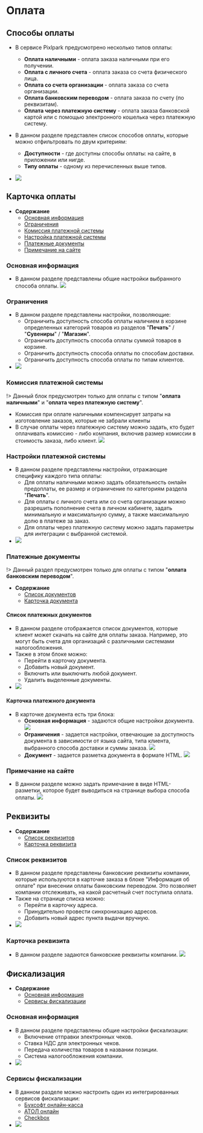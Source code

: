 # Оплата
## Способы оплаты
* В сервисе Pixlpark предусмотрено несколько типов оплаты:
    + __Оплата наличными__ - оплата заказа наличными при его получении.
    + __Оплата с личного счета__ - оплата заказа со счета физического лица.
    + __Оплата со счета организации__ - оплата заказа со счета организации.
    + __Оплата банковским переводом__ - оплата заказа по счету (по реквизитам).
    + __Оплата через платежную систему__ - оплата заказа банковской картой или с помощью электронного кошелька через платежную систему.

* В данном разделе представлен список способов оплаты, которые можно отфильтровать по двум критериям:
    + __Доступности__ - где доступны способы оплаты: на сайте, в приложении или нигде.
    + __Типу оплаты__ - одному из перечисленных выше типов.
* ![](../_media/site/payments.png)

## Карточка оплаты
* __Содержание__
    + [Основная информация](/site/payments?id=Основная-информация)
    + [Ограничения](/site/payments?id=Ограничения)
    + [Комиссия платежной системы](/site/payments?id=Комиссия-платежной-системы)
    + [Настройка платежной системы](/site/payments?id=Настройка-платежной-системы)
    + [Платежные документы](/site/payments?id=Платежные-документы)
    + [Примечание на сайте](/site/payments?id=Примечание-на-сайте)

### Основная информация
* В данном разделе представлены общие настройки выбранного способа оплаты.
![](../_media/site/payment-general.png)

### Ограничения
* В данном разделе представлены настройки, позволяющие:
    + Ограничить доступность способа оплаты наличием в корзине определенных категорий товаров из разделов "__Печать__" / "__Сувениры__" / "__Магазин__". 
    + Ограничить доступность способа оплаты суммой товаров в корзине.
    + Ограничить доступность способа оплаты по способам доставки.
    + Ограничить доступность способа оплаты по типам клиентов.
* ![](../_media/site/payment-restriction.png)

### Комиссия платежной системы
!> Данный блок предусмотрен только для оплаты с типом "__оплата наличными__" и "__оплата через платежную систему__".
* Комиссия при оплате наличными компенсирует затраты на изготовление заказов, которые не забрали клиенты
* В случае оплаты через платежную систему можно задать, кто будет оплачивать комиссию - либо компания, включив размер комиссии в стоимость заказа, либо клиент.
![](../_media/site/site53.png)

### Настройки платежной системы
* В данном разделе представлены настройки, отражающие специфику каждого типа оплаты:
    + Для оплаты наличными можно задать обязательность онлайн предоплаты, ее размер и ограничение по категориям раздела "__Печать__".
    + Для оплаты с личного счета или со счета организации можно разрешить пополнение счета в личном кабинете, задать минимальную и максимальную сумму, а также максимальную долю в платеже за заказ.
    + Для оплаты через платежную систему можно задать параметры для интеграции с выбранной системой.
* ![](../_media/site/payment-settings.png)

### Платежные документы
!> Данный раздел предусмотрен только для оплаты с типом "__оплата банковским переводом__".

* __Содержание__
    + [Список документов](/site/payments?id=Список-платежных-документов)
    + [Карточка документа](/site/payments?id=Карточка-платежного-документа)

#### Список платежных документов
* В данном разделе отображается список документов, которые клиент может скачать на сайте для оплаты заказа. Например, это могут быть счета для организаций с различными системами налогообложения.
* Также в этом блоке можно:
    + Перейти в карточку документа.
    + Добавить новый документ.
    + Включить или выключить любой документ.
    + Удалить выделенные документы.
* ![](../_media/site/payment-invoices.png)

#### Карточка платежного документа
* В карточке документа есть три блока:
    + __Основная информация__ - задаются общие настройки документа.
    ![](../_media/site/payment-invoice-general.png)
    + __Ограничения__ - задается настройки, отвечающие за доступность документа в зависимости от языка сайта, типа клиента, выбранного способа доставки и суммы заказа.
    ![](../_media/site/payment-invoice-restriction.png)
    + __Документ__ - задается разметка документа в формате HTML.
    ![](../_media/site/payment-invoice-document.png)

### Примечание на сайте
* В данном разделе можно задать примечание в виде HTML-разметки, которое будет выводиться на странице выбора способа оплаты.
![](../_media/site/site56.png)

## Реквизиты
* __Содержание__
    + [Список реквизитов](/site/payments?id=Список-реквизитов)
    + [Карточка реквизита](/site/payments?id=Карточка-реквизита)

### Список реквизитов
* В данном разделе представлены банковские реквизиты компании, которые используются в карточке заказа в блоке "Информация об оплате" при внесении оплаты банковским переводом. Это позволяет компании отслеживать, на какой расчетный счет поступила оплата.
* Также на странице списка можно:
    + Перейти в карточку адреса.
    + Принудительно провести синхронизацию адресов.
    + Добавить новый адрес пункта выдачи вручную.
* ![](../_media/site/payments-requisites.png)

### Карточка реквизита
* В данном разделе задаются банковские реквизиты компании.
![](../_media/site/payments-requisite.png)

## Фискализация
* __Содержание__
    + [Основная информация](/site/payments?id=Основная-информация-1)
    + [Сервисы фискализации](/site/payments?id=Сервисы-фискализации)

### Основная информация
* В данном разделе представлены общие настройки фискализации:
    + Включение отправки электронных чеков.
    + Ставка НДС для электронных чеков.
    + Передача количества товаров в названии позиции.
    + Система налогообложения компании.
* ![](../_media/site/payments-fiscalization-general.png)

### Сервисы фискализации
* В данном разделе можно настроить один из интегрированных сервисов фискализации:
    + [Бухсофт онлайн-касса](https://www.buhsoft.ru/news/695-buhsoft-onlayn-kassa-servis-pechati-kassovyh-chekov)
    + [АТОЛ онлайн](https://online.atol.ru/)
    + [Checkbox](https://checkbox.ua/)
* ![](../_media/site/site45.png)